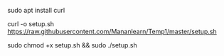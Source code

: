  sudo apt install curl
  
  curl -o setup.sh https://raw.githubusercontent.com/Mananlearn/Temp1/master/setup.sh
  
  sudo chmod +x setup.sh && sudo ./setup.sh

